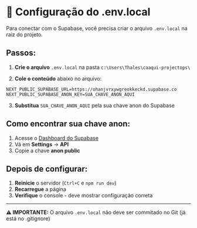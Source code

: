 # 🔧 Configuração do .env.local

Para conectar com o Supabase, você precisa criar o arquivo `.env.local` na raiz do projeto.

## Passos:

1. **Crie o arquivo** `.env.local` na pasta `c:\Users\Thales\caaqui-projectops\`

2. **Cole o conteúdo** abaixo no arquivo:

```env
NEXT_PUBLIC_SUPABASE_URL=https://ohanjvrxywgreokkeckd.supabase.co
NEXT_PUBLIC_SUPABASE_ANON_KEY=SUA_CHAVE_ANON_AQUI
```

3. **Substitua** `SUA_CHAVE_ANON_AQUI` pela sua chave anon do Supabase

## Como encontrar sua chave anon:

1. Acesse o [Dashboard do Supabase](https://supabase.com/dashboard)
2. Vá em **Settings** → **API**
3. Copie a chave **anon public**

## Depois de configurar:

1. **Reinicie** o servidor (`Ctrl+C` e `npm run dev`)
2. **Recarregue** a página
3. **Verifique** o console - deve mostrar configuração correta

---

**⚠️ IMPORTANTE:** O arquivo `.env.local` não deve ser commitado no Git (já está no .gitignore)
